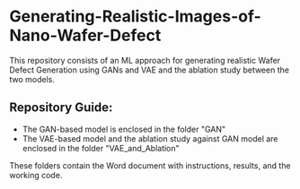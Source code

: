 # Generating-Realistic-Images-of-Nano-Wafer-Defect
This repository consists of an ML approach for generating realistic Wafer Defect Generation using GANs and VAE and the ablation study between the two models.

## Repository Guide:
- The GAN-based model is enclosed in the folder "GAN"
- The VAE-based model and the ablation study against GAN model are enclosed in the folder "VAE_and_Ablation"

These folders contain the Word document with instructions, results, and the working code.
